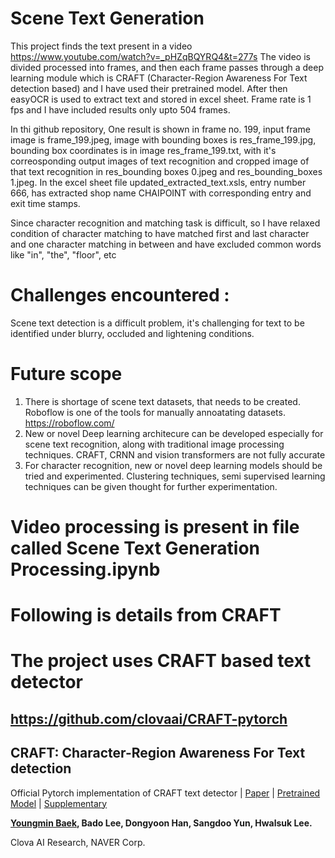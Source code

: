 # Scene Text Generation

This project finds the text present in a video https://www.youtube.com/watch?v=_pHZqBQYRQ4&t=277s 
The video is divided processed into frames, and then each frame passes through a deep learning module
which is CRAFT (Character-Region Awareness For Text detection based) and I have used their pretrained model. After then easyOCR is used to extract text  and stored in excel sheet. Frame rate is 1 fps and I have included results only upto 504 frames.

In thi github repository, One result is shown in frame no. 199, input frame image is frame_199.jpeg,  image with bounding boxes is res_frame_199.jpg, bounding box coordinates is in image res_frame_199.txt, with it's correosponding output images of text recognition and cropped image of
that text recognition in res_bounding boxes 0.jpeg and res_bounding_boxes 1.jpeg. In the excel sheet file updated_extracted_text.xsls, entry number 666, has extracted shop name CHAIPOINT with corresponding entry and exit time stamps.

Since character recognition and matching task is difficult, so I have relaxed condition of character matching to
have matched first and last character and one character matching in between and have excluded common words like 
"in", "the", "floor", etc 

#  Challenges encountered :

Scene text detection is a difficult problem, it's challenging for text to be identified under blurry, occluded and 
lightening conditions. 

# Future scope 

1. There is shortage of scene text datasets, that needs to be created. Roboflow is one of the tools
 for manually annoatating datasets. https://roboflow.com/
2. New or novel Deep learning architecure can be developed especially for scene text recognition, along with traditional image processing techniques. CRAFT, CRNN and vision transformers
   are not fully accurate
3. For character recognition, new or novel deep learning models should be tried and experimented. Clustering techniques, semi supervised learning techniques can be given thought for further experimentation. 

# Video processing is present in file called Scene Text Generation Processing.ipynb

# Following is details from CRAFT 


# The project uses CRAFT based text detector
## https://github.com/clovaai/CRAFT-pytorch
## CRAFT: Character-Region Awareness For Text detection
Official Pytorch implementation of CRAFT text detector | [Paper](https://arxiv.org/abs/1904.01941) | [Pretrained Model](https://drive.google.com/open?id=1Jk4eGD7crsqCCg9C9VjCLkMN3ze8kutZ) | [Supplementary](https://youtu.be/HI8MzpY8KMI)

**[Youngmin Baek](mailto:youngmin.baek@navercorp.com), Bado Lee, Dongyoon Han, Sangdoo Yun, Hwalsuk Lee.**
 
Clova AI Research, NAVER Corp.

